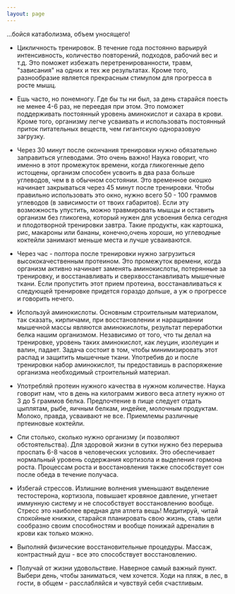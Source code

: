 ```yaml
---
layout: page
---
```

...бойся катаболизма, объем уносящего!

- Цикличность тренировок. В течение года постоянно варьируй интенсивность, количество повторений, подходов, рабочий вес и т.д. Это поможет избежать перетренированности, травм, "зависания" на одних и тех же результатах. Кроме того, разнообразие является прекрасным стимулом для прогресса в росте мышц.

- Ешь часто, но понемногу. Где бы ты ни был, за день старайся поесть не менее 4-6 раз, не переедая при этом. Это поможет поддерживать постоянный уровень аминокислот и сахара в крови. Кроме того, организму легче усваивать и использовать постоянный приток питательных веществ, чем гигантскую одноразовую загрузку.

- Через 30 минут после окончания тренировки нужно обязательно заправиться углеводами. Это очень важно! Наука говорит, что именно в этот промежуток времени, когда гликогенные депо истощены, организм способен усвоить в два раза больше углеводов, чем в в обычном состоянии. Это временное окошко начинает закрываться через 45 минут после тренировки. Чтобы правильно использовать это окно, нужно всего 50 - 100 граммов углеводов (в зависимости от твоих габаритов). Если эту возможность упустить, можно травмировать мышцы и оставить организм без гликогена, который нужен для усвоения белка сегодня и плодотворной тренировки завтра. Такие продукты, как картошка, рис, макароны или бананы, конечно,очень хороши, но углеводные коктейли занимают меньше места и лучше усваиваются.

- Через час - полтора после тренировки нужно загрузиться высококачественным протеином. Это промежуток времени, когда организм активно начинает заменять аминокислоты, потерянные за тренировку, и восстанавливать и сверхвосстанавливать мышечные ткани. Если пропустить этот прием протеина, восстанавливаться к следующей тренировке придется гораздо дольше, а уж о прогрессе и говорить нечего.

- Используй аминокислоты. Основным строительным материалом, так сказать, кирпичами, при восстановлении и наращивании мышечной массы являются аминокислоты, результат переработки белка нашим организмом. Независимо от того, что ты делал на тренировке, уровень таких аминокислот, как леуцин, изолеуцин и валин, падает. Задача состоит в том, чтобы минимизировать этот распад и защитить мышечные ткани. Употребив до и после тренировки набор аминокислот, ты предоставишь в распоряжение организма необходимый строительный материал.

- Употребляй протеин нужного качества в нужном количестве. Наука говорит нам, что в день на килограмм живого веса атлету нужно от 3 до 5 граммов белка. Предпочтение в пище следует отдать цыплятам, рыбе, яичным белкам, индейке, молочным продуктам. Молоко, правда, усваивают не все. Приемлемы различные пртеиновые коктейли.

- Спи столько, сколько нужно организму (и позволяют обстоятельства). Для здоровой жизни в сутки нужно без перерыва проспать 6-8 часов в человеческих условиях. Это обеспечивает нормальный уровень содержания кортизола и выделения гормона роста. Процессам роста и восстановления также способствует сон после обеда в течение получаса.

- Избегай стрессов. Излишние волнения уменьшают выделение тестостерона, кортизола, повышает кровяное давление, угнетает иммунную систему и не способствует восстановлению вообще. Стресс это наиболее вредная для атлета вещь! Медитируй, читай спокойные книжки, старайся планировать свою жизнь, ставь цели сообразно своим способностям и вообще понижай адреналин в крови как только можно.

- Выполняй физические восстановительные процедуры. Массаж, контрастный душ - все это способствует восстановлению.

- Получай от жизни удовольствие. Наверное самый важный пункт. Выбери день, чтобы заниматься, чем хочется. Ходи на пляж, в лес, в гости, в общем - расслабляйся и чувствуй себя счастливым.

